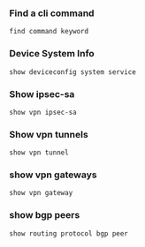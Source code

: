 ### Find a cli command 
`find command keyword `
### Device System Info
`show deviceconfig system service`
### Show ipsec-sa 
`show vpn ipsec-sa `
### Show vpn tunnels 
`show vpn tunnel `
### show vpn gateways 
`show vpn gateway`
### show bgp peers 
`show routing protocol bgp peer`
